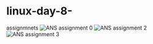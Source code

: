 # linux-day-8-
assignmnets
![ANS assignment 0](https://user-images.githubusercontent.com/74093519/101991859-61b6c280-3cd5-11eb-8608-adc09f78420e.jpg)
![ANS assignment 2](https://user-images.githubusercontent.com/74093519/101991870-74c99280-3cd5-11eb-9bd9-4bbee687192a.jpg)
![ANS assignment 3](https://user-images.githubusercontent.com/74093519/101991894-a93d4e80-3cd5-11eb-9e85-0dc20cbcc3cd.jpg)
